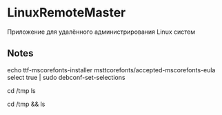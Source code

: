 # LinuxRemoteMaster
Приложение для удалённого администрирования Linux систем

## Notes
echo ttf-mscorefonts-installer msttcorefonts/accepted-mscorefonts-eula select true | sudo debconf-set-selections


cd /tmp
ls

cd /tmp && ls
